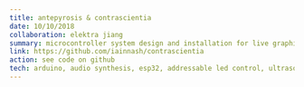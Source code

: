 ```yaml
---
title: antepyrosis & contrascientia
date: 10/10/2018
collaboration: elektra jiang
summary: microcontroller system design and installation for live graphical animations created by elektra shown on oscilliscopes as images and waves for <a href="http://caldera.syndey">caldera</a>
link: https://github.com/iainnash/contrascientia
action: see code on github
tech: arduino, audio synthesis, esp32, addressable led control, ultrasonic and motion feedback sensing
---
```

